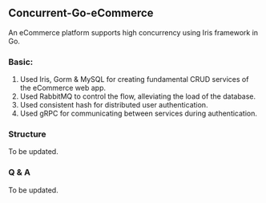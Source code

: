 ## Concurrent-Go-eCommerce
An eCommerce platform supports high concurrency using Iris framework in Go.

### Basic:
1. Used Iris, Gorm & MySQL for creating fundamental CRUD services of the eCommerce web app.
2. Used RabbitMQ to control the flow, alleviating the load of the database.
3. Used consistent hash for distributed user authentication.
4. Used gRPC for communicating between services during authentication.

### Structure
To be updated.

### Q & A
To be updated.
